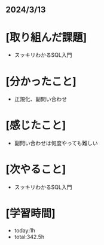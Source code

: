 ## 2024/3/13

# [取り組んだ課題]
- スッキリわかるSQL入門
# [分かったこと]
- 正規化、副問い合わせ
# [感じたこと]  
- 副問い合わせは何度やっても難しい
# [次やること]
- スッキリわかるSQL入門
# [学習時間]
- today:1h 
- total:342.5h

